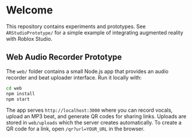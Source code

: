 # Welcome

This repository contains experiments and prototypes. See `ARStudioPrototype/` for a simple example of integrating augmented reality with Roblox Studio.

## Web Audio Recorder Prototype

The `web/` folder contains a small Node.js app that provides an audio recorder and beat uploader interface. Run it locally with:

```bash
cd web
npm install
npm start
```

The app serves `http://localhost:3000` where you can record vocals, upload an MP3 beat, and generate QR codes for sharing links. Uploads are stored in `web/uploads` which the server creates automatically. To create a QR code for a link, open `/qr?url=YOUR_URL` in the browser.
